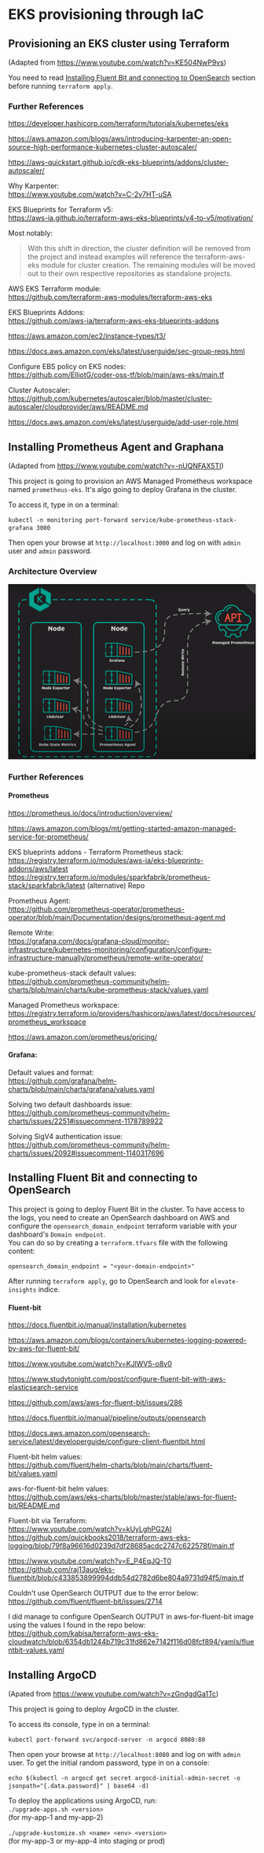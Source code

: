 # EKS provisioning through IaC

## Provisioning an EKS cluster using Terraform

(Adapted from https://www.youtube.com/watch?v=KE504NwP9vs)  

You need to read [Installing Fluent Bit and connecting to OpenSearch](#installing-fluent-bit-and-connecting-to-opensearch) section before running `terraform apply`.

### Further References

https://developer.hashicorp.com/terraform/tutorials/kubernetes/eks  
 
https://aws.amazon.com/blogs/aws/introducing-karpenter-an-open-source-high-performance-kubernetes-cluster-autoscaler/  

https://aws-quickstart.github.io/cdk-eks-blueprints/addons/cluster-autoscaler/  

Why Karpenter:  
https://www.youtube.com/watch?v=C-2v7HT-uSA  

EKS Blueprints for Terraform v5:  
https://aws-ia.github.io/terraform-aws-eks-blueprints/v4-to-v5/motivation/  

Most notably:  
>With this shift in direction, the cluster definition will be removed from the project and instead examples will reference the terraform-aws-eks module for cluster creation. The remaining modules will be moved out to their own respective repositories as standalone projects.  

AWS EKS Terraform module:  
https://github.com/terraform-aws-modules/terraform-aws-eks

EKS Blueprints Addons:  
https://github.com/aws-ia/terraform-aws-eks-blueprints-addons 

https://aws.amazon.com/ec2/instance-types/t3/

https://docs.aws.amazon.com/eks/latest/userguide/sec-group-reqs.html 

Configure EBS policy on EKS nodes:  
https://github.com/ElliotG/coder-oss-tf/blob/main/aws-eks/main.tf  

Cluster Autoscaler:  
https://github.com/kubernetes/autoscaler/blob/master/cluster-autoscaler/cloudprovider/aws/README.md  

https://docs.aws.amazon.com/eks/latest/userguide/add-user-role.html


## Installing Prometheus Agent and Graphana

(Adapted from https://www.youtube.com/watch?v=-nUQNFAX5TI)  

This project is going to provision an AWS Managed Prometheus workspace named `prometheus-eks`. It's algo going to deploy Grafana in the cluster.  

To access it, type in on a terminal:
```
kubectl -n monitoring port-forward service/kube-prometheus-stack-grafana 3000
```
Then open your browse at `http://localhost:3000` and log on with `admin` user and `admin` password.

### Architecture Overview

![](./pictures/Managed%20Prometheus%20with%20Local%20Grafana.png)

### Further References

#### Prometheus
https://prometheus.io/docs/introduction/overview/  
  
https://aws.amazon.com/blogs/mt/getting-started-amazon-managed-service-for-prometheus/  


EKS blueprints addons - Terraform Prometheus stack:  
https://registry.terraform.io/modules/aws-ia/eks-blueprints-addons/aws/latest  
https://registry.terraform.io/modules/sparkfabrik/prometheus-stack/sparkfabrik/latest  (alternative) Repo  
  
Prometheus Agent:  
https://github.com/prometheus-operator/prometheus-operator/blob/main/Documentation/designs/prometheus-agent.md  

Remote Write:  
https://grafana.com/docs/grafana-cloud/monitor-infrastructure/kubernetes-monitoring/configuration/configure-infrastructure-manually/prometheus/remote-write-operator/  
  
kube-prometheus-stack default values:  
https://github.com/prometheus-community/helm-charts/blob/main/charts/kube-prometheus-stack/values.yaml  
  
Managed Prometheus workspace:  
https://registry.terraform.io/providers/hashicorp/aws/latest/docs/resources/prometheus_workspace  
  
https://aws.amazon.com/prometheus/pricing/  

#### Grafana:
Default values and format:  
https://github.com/grafana/helm-charts/blob/main/charts/grafana/values.yaml  
  
Solving two default dashboards issue:  
https://github.com/prometheus-community/helm-charts/issues/2251#issuecomment-1178789922  
  
Solving SigV4 authentication issue:  
https://github.com/prometheus-community/helm-charts/issues/2092#issuecomment-1140317696  

## Installing Fluent Bit and connecting to OpenSearch

This project is going to deploy Fluent Bit in the cluster. To have access to the logs, you need to create  an OpenSearch dashboard on AWS and configure the `opensearch_domain_endpoint` terraform variable with your dashboard's `Domain endpoint`.  
You can do so by creating a `terraform.tfvars` file with the following content:
```
opensearch_domain_endpoint = "<your-domain-endpoint>"
```
After running `terraform apply`, go to OpenSearch and look for `elevate-insights` indice.


#### Fluent-bit
  
https://docs.fluentbit.io/manual/installation/kubernetes  
  
https://aws.amazon.com/blogs/containers/kubernetes-logging-powered-by-aws-for-fluent-bit/  
  
https://www.youtube.com/watch?v=KJlWV5-o8v0  
  
https://www.studytonight.com/post/configure-fluent-bit-with-aws-elasticsearch-service  
  
https://github.com/aws/aws-for-fluent-bit/issues/286  
  
https://docs.fluentbit.io/manual/pipeline/outputs/opensearch  
  
https://docs.aws.amazon.com/opensearch-service/latest/developerguide/configure-client-fluentbit.html  
  
Fluent-bit helm values:  
https://github.com/fluent/helm-charts/blob/main/charts/fluent-bit/values.yaml  
  
aws-for-fluent-bit helm values:  
https://github.com/aws/eks-charts/blob/master/stable/aws-for-fluent-bit/README.md  
  
Fluent-bit via Terraform:  
https://www.youtube.com/watch?v=kUyLghPG2AI  
https://github.com/quickbooks2018/terraform-aws-eks-logging/blob/79f8a96616d0239d7df28685acdc2747c622578f/main.tf  
  
https://www.youtube.com/watch?v=E_P4EqJQ-T0
https://github.com/raj13aug/eks-fluentbit/blob/c433853899994ddb54d2782d6be804a9731d94f5/main.tf  
  
Couldn't use OpenSearch OUTPUT due to the error below:
https://github.com/fluent/fluent-bit/issues/2714  
  
I did manage to configure OpenSearch OUTPUT in aws-for-fluent-bit image using the values I found in the repo below:
https://github.com/kabisa/terraform-aws-eks-cloudwatch/blob/6354db1244b719c31fd862e7142f116d08fcf894/yamls/fluentbit-values.yaml


## Installing ArgoCD

(Apated from https://www.youtube.com/watch?v=zGndgdGa1Tc)  

This project is going to deploy ArgoCD in the cluster.  

To access its console, type in on a terminal:
```
kubectl port-forward svc/argocd-server -n argocd 8080:80
```
Then open your browse at `http://localhost:8080` and log on with `admin` user. To get the initial random password, type in on a console:
```
echo $(kubectl -n argocd get secret argocd-initial-admin-secret -o jsonpath="{.data.password}" | base64 -d)
```

To deploy the applications using ArgoCD, run:  
`./upgrade-apps.sh <version>`  
(for my-app-1 and my-app-2)  
  
`./upgrade-kustomize.sh <name> <env> <version>`  
(for my-app-3 or my-app-4 into staging or prod)  
